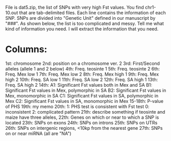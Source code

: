 File is dat5.zip, the list of SNPs with very high Fst values.
You find chr1-10.out that are tab-delimited files.
Each line contains the information of each SNP.
SNPs are divided into "Genetic Unit" defined in our manuscript by "###".
As shown below, the list is too complicated and messy.
Tell me what kind of information you need.  I will extract the information that you need.


# Columns:
1st: chromosome
2nd: position on a chromosome ver. 2
3rd: First/Second alleles (allele 1 and 2 below)
4th: Freq. teosinte 1
5th: Freq. teosinte 2
6th: Freq. Mex low 1
7th: Freq. Mex low 2
8th: Freq. Mex high 1
9th: Freq. Mex high 2
10th: Freq. SA low 1
11th: Freq. SA low 2
12th: Freq. SA high 1
13th: Freq. SA high 2
14th: A1: Significant Fst values both in Mex and SA
        B1: Significant Fst values in Mex, polymorphic in SA
        B2: Significant Fst values in Mex, monomorphic in SA
        C1: Significant Fst values in SA, polymorphic in Mex
        C2: Significant Fst values in SA, monomorphic in Mex
15-18th: P-value of PHS
19th: my memo
20th: 1: PHS test is consistent with Fst test
        0: inconsistent
        2: complicated pattern
21th: describe something if teosinte and maize have three alleles, 
22th: Genes on which or near to which a SNP is located
23th: SNPs on exons
24th: SNPs on introns
25th: SNPs on UTRs
26th: SNPs on intergenic regions, <10kp from the nearest gene
27th: SNPs on or near miRNA (all are "NA")
